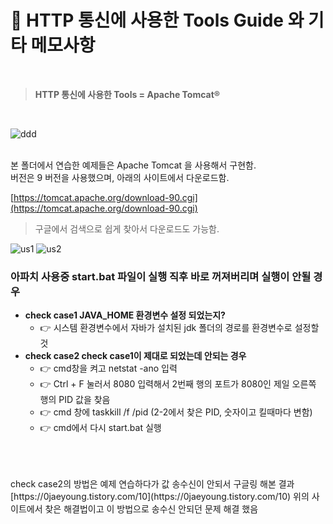 # :floppy_disk: HTTP 통신에 사용한 Tools Guide 와 기타 메모사항
<br>

> **HTTP 통신에 사용한 Tools = Apache Tomcat®**
<br>

![ddd](https://user-images.githubusercontent.com/79094527/164967057-f6665d1c-e2f7-4c7e-ae42-fd48880cb779.PNG)

<br>
본 폴더에서 연습한 예제들은 Apache Tomcat 을 사용해서 구현함. <br>
버전은 9 버전을 사용했으며, 아래의 사이트에서 다운로드함.<br>

[https://tomcat.apache.org/download-90.cgi](https://tomcat.apache.org/download-90.cgi)
<br>
> 구글에서 검색으로 쉽게 찾아서 다운로드도 가능함. <br>

![us1](https://user-images.githubusercontent.com/79094527/164966313-f5d21d26-5b78-4540-8277-b13e07127fc5.PNG)
![us2](https://user-images.githubusercontent.com/79094527/164966325-b154cd69-0372-43ea-95dc-3390d0cadeef.PNG)

### 아파치 사용중 start.bat 파일이 실행 직후 바로 꺼져버리며 실행이 안될 경우
* **check case1 JAVA_HOME 환경변수 설정 되었는지?** <br>
	* :point_right: 시스템 환경변수에서 자바가 설치된 jdk 폴더의 경로를 환경변수로 설정할 것
* **check case2 check case1이 제대로 되었는데 안되는 경우**
	+ :point_right: cmd창을 켜고 netstat -ano 입력
	+ :point_right: Ctrl + F 눌러서 8080 입력해서 2번째 행의 포트가 8080인 제일 오른쪽 행의 PID 값을 찾음
	+ :point_right: cmd 창에 taskkill /f /pid (2-2에서 찾은 PID, 숫자이고 킬때마다 변함)
	+ :point_right: cmd에서 다시 start.bat 실행
<br>
<br>
<br>
check case2의 방법은 예제 연습하다가 값 송수신이 안되서 구글링 해본 결과<br>
[https://0jaeyoung.tistory.com/10](https://0jaeyoung.tistory.com/10)   
위의 사이트에서 찾은 해결법이고 이 방법으로 송수신 안되던 문제 해결 했음
<br>
